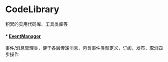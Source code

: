 # CodeLibrary
积累的实用代码库、工具类库等

#### * [EventManager](https://github.com/linguoyuan/CodeLibrary/tree/master/01_EventManager)
事件/消息管理类，便于各层传递消息，包含事件类型定义，订阅，发布，取消四步操作
